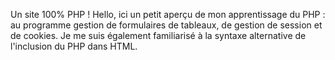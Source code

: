 Un site 100% PHP !
Hello, ici un petit aperçu de mon apprentissage du PHP : au programme gestion de formulaires de tableaux, de gestion de session et de 
cookies. Je me suis également familiarisé à la syntaxe alternative de l'inclusion du PHP dans HTML.
